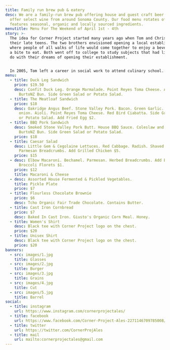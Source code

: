 ```yaml
---
title: Family run brew pub & eatery
desc: We are a family-run brew pub offering house and guest craft beer. We also
  offer select wine from around Sonoma County. Our food menu rotates often, and
  features seasonal, organic and locally sourced ingredients.
menutitle: Menu For The Weekend of April 1st - 4th
story: >-
  The idea for Corner Project started many years ago when Tom and Chris were in
  their late teens. The two brothers envisioned opening a local establishment
  where people of all walks of life would come together to enjoy a beverage and
  a bite to eat. Both went off to college to study subjects that had little to
  do with their dreams of opening their establishment.


  In 2005, Tom left a career in social work to attend culinary school. A few years later, Chris began brewing beer on his stove top while working in Silicon Valley for high tech companies as a software engineer. In early 2017, the two of them revisited their dream in a more serious mindset and brought the concept for Corner Project to fruition.
menu:
  - title: Duck Leg Sandwich
    price: $19.50
    desc: Confit Duck Leg. Orange Marmalade. Point Reyes Toma Cheese. Arugula.
      BurtoNZ Bun. Side Green Salad or Potato Salad.
  - title: The Meatloaf Sandwich
    price: $18
    desc: Oakridge Angus Beef. Stone Valley Pork. Bacon. Green Garlic. Pickled Red
      onion. Aioli. Point Reyes Toma Cheese. Red Bird Ciabatta. Side Green Salad
      or Potato Salad. Add Fried Egg $2.
  - title: BBQ Pork Sandwich
    desc: Smoked Stone Valley Pork Butt. House BBQ Sauce. Coleslaw and Pickles.
      BurtoNZ Bun. Side Green Salad or Potato Salad.
    price: $18
  - title: Caesar Salad
    desc: Little Gem & Cegolaine Lettuces. Red Cabbage. Radish. Shaved Carrots.
      Parmesan Breadcrumbs. Add Grilled Chicken $5.
    price: $15
  - desc: Elbow Macaroni. Bechamel. Parmesan. Herbed Breadcrumbs. Add Bacon $1. Add
      Broccoli Florets $1.
    price: $12
    title: Macaroni & Cheese
  - desc: Assorted House Fermented & Pickled Vegetables.
    title: Pickle Plate
    price: $7
  - title: Flourless Chocolate Brownie
    price: $6
    desc: Tcho Organic Fair Trade Chocolate. Contains Butter.
  - title: Cast Iron Cornbread
    price: $7
    desc: Baked In Cast Iron. Giusto's Organic Corn Meal. Honey.
  - title: Women's Shirt
    desc: Black tee with Corner Project logo on the chest.
    price: $20
  - title: Unisex Shirt
    desc: Black tee with Corner Project logo on the chest.
    price: $20
banners:
  - src: images/1.jpg
    title: Glasses
  - src: images/2.jpg
    title: Burger
  - src: images/3.jpg
    title: Grains
  - src: images/4.jpg
    title: Cut
  - src: images/5.jpg
    title: Barrel
social:
  - title: instagram
    url: https://www.instagram.com/cornerprojectales/
  - title: facebook
    url: https://www.facebook.com/Corner-Project-Ales-2271146709785008/
  - title: twitter
    url: https://twitter.com/CornerProjAles
  - title: mail
    url: mailto:cornerprojectales@gmail.com
---
```


